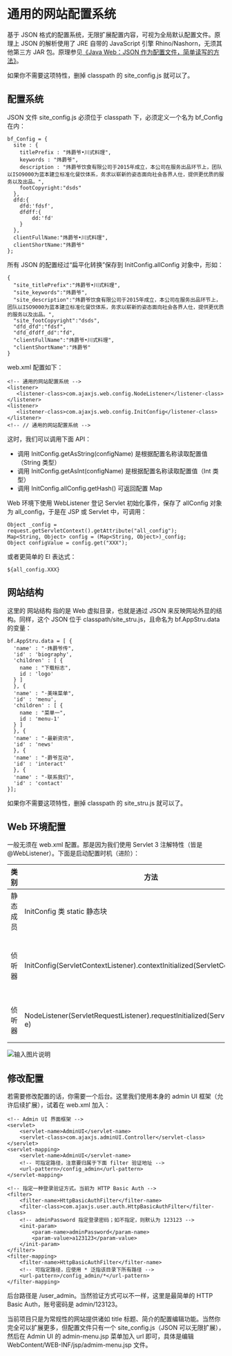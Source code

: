 通用的网站配置系统
=================================== 
基于 JSON 格式的配置系统，无限扩展配置内容，可视为全局默认配置文件。原理上 JSON 的解析使用了 JRE 自带的 JavaScript 引擎 Rhino/Nashorn，无须其他第三方 JAR 包。原理参见[《Java Web：JSON 作为配置文件，简单读写的方法》](http://blog.csdn.net/zhangxin09/article/details/46241449)。

如果你不需要这项特性，删掉 classpath 的 site_config.js 就可以了。

配置系统
----------------
JSON 文件 site_config.js 必须位于 classpath 下，必须定义一个名为 bf_Config 在内：


    bf_Config = {
	  site : {
		titlePrefix : "炜爵爷•川式料理",
		keywords : "炜爵爷",
		description : "炜爵爷饮食有限公司于2015年成立，本公司在服务出品环节上，团队以ISO9000为蓝本建立标准化餐饮体系，务求以崭新的姿态面向社会各界人仕，提供更优质的服务以及出品。",
		footCopyright:"dsds" 
	  },
	  dfd:{
		dfd:'fdsf',
		dfdff:{
			dd:'fd'
		}
	  },
	  clientFullName:"炜爵爷•川式料理",
	  clientShortName:"炜爵爷"
	};
    
    
所有 JSON 的配置经过“扁平化转换”保存到 InitConfig.allConfig 对象中，形如：

    {
	  "site_titlePrefix":"炜爵爷•川式料理",
	  "site_keywords":"炜爵爷",
	  "site_description":"炜爵爷饮食有限公司于2015年成立，本公司在服务出品环节上，团队以ISO9000为蓝本建立标准化餐饮体系，务求以崭新的姿态面向社会各界人仕，提供更优质的服务以及出品。",
	  "site_footCopyright":"dsds",
	  "dfd_dfd":"fdsf",
	  "dfd_dfdff_dd":"fd",
	  "clientFullName":"炜爵爷•川式料理",
	  "clientShortName":"炜爵爷"
    }
    
web.xml 配置如下：

	<!-- 通用的网站配置系统 -->
	<listener>  
	   <listener-class>com.ajaxjs.web.config.NodeListener</listener-class>  
	</listener>  
	<listener>  
	   <listener-class>com.ajaxjs.web.config.InitConfig</listener-class>  
	</listener>  
	<!-- // 通用的网站配置系统 -->

这时，我们可以调用下面 API：

- 调用 InitConfig.getAsString(configName) 是根据配置名称读取配置值（String 类型）
- 调用 InitConfig.getAsInt(configName) 是根据配置名称读取配置值（Int 类型）
- 调用 InitConfig.allConfig.getHash() 可返回配置 Map

Web 环境下使用 WebListener 登记 Servlet 初始化事件，保存了 allConfig 对象为 all_config，于是在 JSP 或 Servlet 中，可调用：

    Object _config = request.getServletContext().getAttribute("all_config");
    Map<String, Object> config = (Map<String, Object>)_config;
    Object configValue = config.get("XXX");
    
或者更简单的 El 表达式：
 
    ${all_config.XXX}
    
网站结构
------------------
这里的 网站结构 指的是 Web 虚拟目录，也就是通过 JSON 来反映网站外显的结构。同样，这个 JSON 位于 classpath/site_stru.js，且命名为 bf.AppStru.data 的变量：

    bf.AppStru.data = [ {
	  'name' : "·炜爵爷传",
	  'id' : 'biography',
	  'children' : [ {
		name : "下载标志",
		id : 'logo'
	  } ]
      }, {
	  'name' : "·美味菜单",
	  'id' : 'menu',
	  'children' : [ {
		name : "菜单一",
		id : 'menu-1'
	  } ]
      }, { 
	  'name' : "·最新资讯",
	  'id' : 'news'
      }, {
	  'name' : "·爵爷互动",
	  'id' : 'interact'
      }, {
	  'name' : "·联系我们",
      'id' : 'contact'
    }];

如果你不需要这项特性，删掉 classpath 的 site_stru.js 就可以了。


Web 环境配置
--------------
一般无须在 web.xml 配置。那是因为我们使用 Servlet 3 注解特性（皆是 @WebListener）。下面是启动配置时机（进阶）：

|类别|方法|    时机|
|----|-----|---|
|静态成员|InitConfig 类 static 静态块|JVM 加载类时| 
|侦听器|InitConfig(ServletContextListener).contextInitialized(ServletContextEvent e)|第一次有请求的时候执行|
|侦听器|NodeListener(ServletRequestListener).requestInitialized(ServletRequestEvent e) |每次请求都会调用|


![输入图片说明](http://img.blog.csdn.net/20150621145821155 "在这里输入图片标题")

修改配置
-------------
若需要修改配置的话，你需要一个后台。这里我们使用本身的 admin UI 框架（允许后续扩展），试着在 web.xml 加入：

	<!-- Admin UI 界面框架 -->
	<servlet>
		<servlet-name>AdminUI</servlet-name>
		<servlet-class>com.ajaxjs.adminUI.Controller</servlet-class>
	</servlet>
	<servlet-mapping>
		<servlet-name>AdminUI</servlet-name>
		<!-- 可指定路径，注意要归属于下面 filter 验证地址 -->
		<url-pattern>/config_admin</url-pattern>
	</servlet-mapping>
	
	<!-- 指定一种登录验证方式。当前为 HTTP Basic Auth -->
	<filter>
		<filter-name>HttpBasicAuthFilter</filter-name>
		<filter-class>com.ajaxjs.user.auth.HttpBasicAuthFilter</filter-class>
		<!-- adminPassword 指定登录密码；如不指定，则默认为 123123 -->
		<init-param>
			<param-name>adminPassword</param-name>
			<param-value>a123123</param-value>
		</init-param>
	</filter>
	<filter-mapping>
		<filter-name>HttpBasicAuthFilter</filter-name>
		<!-- 可指定路径，应使用 * 泛指该目录下所有路径 -->
		<url-pattern>/config_admin/*</url-pattern>
	</filter-mapping>

后台路径是 /user_admin。当然验证方式可以不一样，这里是最简单的 HTTP Basic Auth，账号密码是 admin/123123。

当前项目只是为常规性的网站提供诸如 title 标题、简介的配置编辑功能。当然你完全可以扩展更多，但配置文件只有一个 site_config.js（JSON 可以无限扩展），然后在 Admin UI 的 admin-menu.jsp 菜单加入 url 即可，具体是编辑 WebContent/WEB-INF/jsp/admim-menu.jsp 文件。  